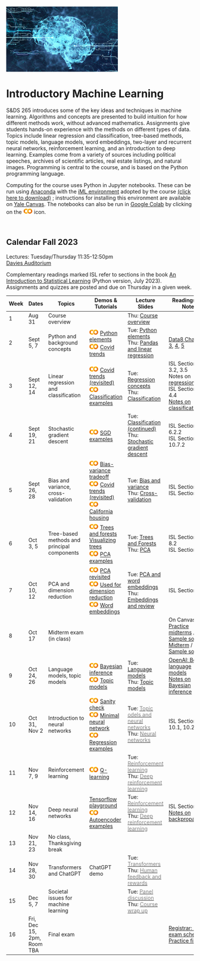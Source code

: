 <head>
  <title> Introductory Machine Learning </title>
  <link rel="stylesheet" href="theme/css/main.css" />
  <link rel="shortcut icon" type="image/x-icon" href="favicon.ico?">
</head>


![neuro-datascience](./data-neuroscience.jpg)


Introductory Machine Learning
====

S&DS 265 introduces some of the key ideas and techniques in machine learning. Algorithms and concepts are presented to build intuition for how different methods work, without advanced mathematics. Assignments give students hands-on experience with the methods on different types of data. Topics include linear regression and classification, tree-based methods, topic models, language models, word embeddings, two-layer and recurrent neural networks, reinforcement learning, and an introduction to deep learning. Examples come from a variety of sources including political speeches, archives of scientific articles, real estate listings, and natural images. Programming is central to the course, and is based on the Python programming language.

Computing for the course uses Python in Jupyter notebooks. These can be run using [Anaconda](https://www.anaconda.com/products/individual) with the [iML environment](https://raw.githubusercontent.com/YData123/sds265-fa22/master/env/iml_env.yml) adopted by the course <a href="https://raw.githubusercontent.com/YData123/sds265-fa22/master/env/iml_env.zip" download>(click here to download)</a>
; instructions for installing this environment are available on [Yale Canvas](https://canvas.yale.edu).  The notebooks can also be run in [Google Colab](https://colab.research.google.com) by clicking on the [<img width="25" src="colab.svg">](https://colab.research.google.com) icon.


<br>

Calendar Fall 2023
---
Lectures: Tuesday/Thursday 11:35-12:50pm
<br>
[Davies Auditorium](https://map.yale.edu/?id=1910#!m/563685?ct/52707)

Complementary readings marked ISL refer to sections in the book [An Introduction to Statistical Learning](https://hastie.su.domains/ISLP/ISLP_website.pdf) (Python version, July 2023). Assignments and quizzes are posted and due on Thursday in a given week.
<br>


<!--<span style="color:red">Sunday, December 4: Canvas is currently down, across courses. </span> -->


 Week | Dates |  Topics | Demos & Tutorials | Lecture Slides | Readings and Notes | Assignments & Exams 
----------- | ----------- | ------------- | ------------ | ------------- | ----------- | ------------
1 | Aug 31  |     Course overview | | Thu: [<span style="color:">Course overview</span>](https://github.com/YData123/sds265-fa23/raw/main/lectures/lecture-aug-31.pdf) |
2 | Sept 5, 7 |    Python and background concepts |  [<img width="25" src="colab.svg">](https://colab.research.google.com/github/YData123/sds265-fa23/blob/main/demos/python/python-elements.ipynb) [Python elements](https://github.com/YData123/sds265-fa23/raw/main/demos/python/python-elements.zip)  <br>  [<img width="25" src="colab.svg">](https://colab.research.google.com/github/YData123/sds265-fa22/blob/master/demos/covid-trends/covid-trends.ipynb) [Covid trends](https://github.com/YData123/sds265-fa22/raw/master/demos/covid-trends/covid-trends.zip) <br> | Tue: [<span style="color:">Python elements</span>](https://github.com/YData123/sds265-fa23/raw/main/lectures/lecture-sept-5.pdf) <br> Thu: [<span style="color:">Pandas and linear regression</span>](https://github.com/YData123/sds265-fa23/raw/main/lectures/lecture-sept-7.pdf) | [Data8 Chapters 3](https://www.inferentialthinking.com/chapters/03/programming-in-python.html), [4](https://www.inferentialthinking.com/chapters/04/Data_Types.html), [5](https://www.inferentialthinking.com/chapters/05/Sequences.html) | [<span style="color:">Quiz 1</span>](https://yale.instructure.com/courses/88623/quizzes) <br> [<img width="25" src="colab.svg">](https://colab.research.google.com/github/YData123/sds265-fa23/blob/main/assignments/assn1/assn1.ipynb) [<span style="color:">Assn 1 out</span>](https://github.com/YData123/sds265-fa23/raw/main/assignments/assn1/assn1.zip)  | 
3 | Sept 12, 14 | Linear regression and classification | [<img width="25" src="colab.svg">](https://colab.research.google.com/github/YData123/sds265-fa23/blob/main/demos/covid-trends/covid-trends-revisited.ipynb) [Covid trends (revisited)](https://github.com/YData123/sds265-fa23/raw/main/demos/covid-trends/covid-trends-revisited.zip)  <br> [<img width="25" src="colab.svg">](https://colab.research.google.com/github/YData123/sds265-fa23/blob/main/demos/classification/classification.ipynb) [Classification examples](https://github.com/YData123/sds265-fa23/raw/main/demos/classification/classification.zip)  |  Tue: [<span style="color:">Regression concepts</span>](https://github.com/YData123/sds265-fa23/raw/main/lectures/lecture-sept-12.pdf)  <br> Thu: [<span style="color:">Classification</span>](https://github.com/YData123/sds265-fa23/raw/main/lectures/lecture-sept-14.pdf) | ISL Sections 3.1, 3.2, 3.5 <br> Notes on [regression](https://github.com/YData123/sds265-fa22/raw/master/notes/linear_regression.pdf) <br> ISL Sections 4.3, 4.4 <br> [Notes on classification](https://github.com/YData123/sds265-fa22/raw/master/notes/linear_classification.pdf) |  
4 | Sept 19, 21 | Stochastic gradient descent | [<img width="25" src="colab.svg">](https://colab.research.google.com/github/YData123/sds265-fa22/blob/master/demos/sgd/sgd.ipynb) [SGD examples](https://github.com/YData123/sds265-fa22/raw/master/demos/sgd/sgd.zip)  |  Tue: [<span style="color:">Classification (continued)</span>](https://github.com/YData123/sds265-fa23/raw/main/lectures/lecture-sept-19.pdf) <br> Thu: [<span style="color:">Stochastic gradient descent</span>](https://github.com/YData123/sds265-fa23/raw/main/lectures/lecture-sept-21.pdf) | ISL Section 6.2.2 <br> ISL Section 10.7.2 | Assn 1 in <br> [<img width="25" src="colab.svg">](https://colab.research.google.com/github/YData123/sds265-fa23/blob/main/assignments/assn2/assn2.ipynb) [<span style="color:">Assn 2 out</span>](https://github.com/YData123/sds265-fa23/raw/main/assignments/assn2/assn2.zip) <br>  | 
5 | Sept 26, 28 | Bias and variance, cross-validation | [<img width="25" src="colab.svg">](https://colab.research.google.com/github/YData123/sds265-fa22/blob/master/demos/bias-variance/bias-variance.ipynb)  [Bias-variance tradeoff](https://github.com/YData123/sds265-fa22/raw/master/demos/bias-variance/bias-variance.zip) <br> [<img width="25" src="colab.svg">](https://colab.research.google.com/github/YData123/sds265-fa22/blob/master/demos/covid-trends-bias-variance/covid-trends-bias-variance.ipynb)  [Covid trends (revisited)](https://github.com/YData123/sds265-fa22/raw/master/demos/covid-trends-bias-variance/covid-trends-bias-variance.zip) <br> [<img width="25" src="colab.svg">](https://colab.research.google.com/github/YData123/sds265-fa22/blob/master/demos/cross-validation/california-housing.ipynb) [California housing](https://github.com/YData123/sds265-fa22/raw/master/demos/cross-validation/california-housing.zip) | Tue: [<span style="color:">Bias and variance</span>](https://github.com/YData123/sds265-fa23/raw/main/lectures/lecture-sept-26.pdf) <br> Thu: [<span style="color:">Cross-validation</span>](https://github.com/YData123/sds265-fa23/raw/main/lectures/lecture-sept-28.pdf) | ISL Section 2.2 <br> ISL Section 5.1 | [<span style="color:">Quiz 2</span>](https://yale.instructure.com/courses/88623/quizzes)  |
6 | Oct 3, 5 | Tree-based methods and <br> principal components | [<img width="25" src="colab.svg">](https://colab.research.google.com/github/YData123/sds265-fa22/blob/master/demos/trees/trees.ipynb) [Trees and forests](https://github.com/YData123/sds265-fa22/raw/master/demos/trees/trees.zip)  <br> [Visualizing trees](http://www.r2d3.us/visual-intro-to-machine-learning-part-1/) <br> [<img width="25" src="colab.svg">](https://colab.research.google.com/github/YData123/sds265-fa22/blob/master/demos/pca/pca.ipynb) [PCA examples](https://github.com/YData123/sds265-fa22/raw/master/demos/pca/pca.zip) |   Tue: [<span style="color:">Trees and Forests</span>](https://github.com/YData123/sds265-fa23/raw/main/lectures/lecture-oct-3.pdf) <br> Thu: [<span style="color:">PCA</span>](https://github.com/YData123/sds265-fa23/raw/main/lectures/lecture-oct-5.pdf) | ISL Sections 8.1, 8.2 <br> ISL Section 12.2  | Assn 2 in <br> [<img width="25" src="colab.svg">](https://colab.research.google.com/github/YData123/sds265-fa23/blob/main/assignments/assn3/assn3.ipynb) [<span style="color:">Assn 3 out</span>](https://github.com/YData123/sds265-fa23/raw/main/assignments/assn3/assn3.zip) <br>  |
7 | Oct 10, 12 | PCA and dimension reduction | [<img width="25" src="colab.svg">](https://colab.research.google.com/github/YData123/sds265-fa23/blob/main/demos/pca/pca-demo-redux.ipynb) [PCA revisited](https://github.com/YData123/sds265-fa23/raw/main/demos/pca/pca-demo-redux.zip) <br> [<img width="25" src="colab.svg">](https://colab.research.google.com/github/YData123/sds265-fa23/blob/main/demos/pca/iris-pca.ipynb) [Used for dimension reduction](https://github.com/YData123/sds265-fa23/raw/main/demos/pca/iris-pca.zip)  <br> [<img width="25" src="colab.svg">](https://colab.research.google.com/github/YData123/sds265-fa23/blob/main/demos/embeddings/embeddings.ipynb) [Word embeddings](https://github.com/YData123/sds265-fa23/raw/main/demos/embeddings/embeddings.zip)| Tue: [<span style="color:">PCA and word embeddings</span>](https://github.com/YData123/sds265-fa23/raw/main/lectures/lecture-oct-10.pdf) <br> Thu: [<span style="color:">Embeddings and review</span>](https://github.com/YData123/sds265-fa23/raw/main/lectures/lecture-oct-12.pdf) | ISL Section 12.2 |  [<span style="color:">Quiz 3</span>](https://yale.instructure.com/courses/88623/quizzes) 
8 | Oct 17  |  Midterm exam (in class) |  |   | On Canvas: <br> [Practice midterms](https://yale.instructure.com/courses/88623/files/folder/practice_midterms) / [Sample solns](https://yale.instructure.com/courses/88623/files/folder/practice_midterms/) <br> [Midterm](https://yale.instructure.com/courses/88623/files/folder/midterm/) / [Sample soln](https://yale.instructure.com/courses/88623/files/folder/midterm/)
9 | Oct 24, 26 | Language models, topic models | <!-- [<img width="25" src="colab.svg">](https://colab.research.google.com/github/YData123/sds265-fa22/blob/master/demos/language-models/hello_gpt3.ipynb) [GPT-3 demo](https://github.com/YData123/sds265-fa22/raw/master/demos/language-models/hello_gpt3.zip) <br> --> [<img width="25" src="colab.svg">](https://colab.research.google.com/github/YData123/sds265-fa23/blob/main/demos/bayes/bayes.ipynb) [Bayesian inference](https://github.com/YData123/sds265-fa23/raw/main/demos/bayes/bayes.zip) <br>[<img width="25" src="colab.svg">](https://colab.research.google.com/github/YData123/sds265-fa22/blob/master/demos/topic-models/topic-models.ipynb) [Topic models](https://github.com/YData123/sds265-fa22/raw/master/demos/topic-mdoels/topic-models.zip) |  Tue: [<span style="color:">Language models</span>](https://github.com/YData123/sds265-fa23/raw/main/lectures/lecture-oct-24.pdf) <br> Thu: [<span style="color:">Topic models</span>](https://github.com/YData123/sds265-fa23/raw/main/lectures/lecture-oct-26.pdf) | [OpenAI: Better language models](https://openai.com/blog/better-language-models/) <br> [Notes on Bayesian inference](https://github.com/YData123/sds265-fa22/raw/master/notes/bayes-notes.pdf) <!--<br> <img width="25" src="scream.png">[Notes on simulation](https://github.com/YData123/sds265-fa22/raw/master/notes/simulation.pdf)--> |  Assn 3 in <br> [<img width="25" src="colab.svg">](https://colab.research.google.com/github/YData123/sds265-fa23/blob/main/assignments/assn4/assn4.ipynb) [<span style="color:">Assn 4 out</span>](https://github.com/YData123/sds265-fa23/raw/main/assignments/assn4/assn4.zip) 
10 | Oct 31, Nov 2 | Introduction to neural networks |  [<img width="25" src="colab.svg">](https://colab.research.google.com/github/YData123/sds265-fa22/blob/master/demos/neural-nets/sanity-check.ipynb) [Sanity check](https://github.com/YData123/sds265-fa22/raw/master/demos/neural-nets/sanity-check.zip) <br> [<img width="25" src="colab.svg">](https://colab.research.google.com/github/YData123/sds265-fa22/blob/master/demos/neural-nets/neural-nets.ipynb) [Minimal neural network](https://github.com/YData123/sds265-fa22/raw/master/demos/neural-nets/neural-nets.zip) <br>  [<img width="25" src="colab.svg">](https://colab.research.google.com/github/YData123/sds265-fa22/blob/master/demos/neural-nets/neural-nets-regress.ipynb) [Regression examples](https://github.com/YData123/sds265-fa22/raw/master/demos/neural-nets/neural-nets-regress.zip) |  Tue: [<span style="color:gray"> Topic odels and neural networks</span>](https://github.com/YData123/sds265-fa23/raw/main/lectures/lecture-nov-1.pdf) <br> Thu: [<span style="color:gray">Neural networks</span>](https://github.com/YData123/sds265-fa23/raw/main/lectures/lecture-nov-3.pdf) |  ISL Sections 10.1, 10.2 |  [<span style="color:gray">Quiz 4</span>]()
11 | Nov 7, 9 | Reinforcement learning |  [<img width="25" src="colab.svg">](https://colab.research.google.com/github/YData123/sds265-fa22/blob/master/demos/reinforcement-learning/reinforcement-learning.ipynb) [Q-learning](https://github.com/YData123/sds265-fa22/raw/master/demos/reinforcement-learning/reinforcement-learning.zip) |    Tue: [<span style="color:gray">Reinforcement learning</span>](https://github.com/YData123/sds265-fa23/raw/main/lectures/lecture-nov-8.pdf) <br> Thu: [<span style="color:gray">Deep reinforcement learning</span>](https://github.com/YData123/sds265-fa23/raw/main/lectures/lecture-nov-10.pdf) | | Assn 4 in <br> [<img width="25" src="colab.svg">]() [<span style="color:gray">Assn 5 out</span>]() 
12 | Nov 14, 16 | Deep neural networks |  [Tensorflow playground](https://playground.tensorflow.org/) <br> [<img width="25" src="colab.svg">](https://colab.research.google.com/github/YData123/sds265-fa22/blob/master/demos/deep-nets/deep-nets.ipynb) [Autoencoder examples](https://github.com/YData123/sds265-fa22/raw/master/demos/deep-nets/deep-nets.zip)   |  Tue: [<span style="color:gray">Reinforcement learning</span>](https://github.com/YData123/sds265-fa23/raw/main/lectures/lecture-nov-29.pdf) <br> Thu: [<span style="color:gray">Deep reinforcement learning</span>](https://github.com/YData123/sds265-fa23/raw/main/lectures/lecture-dec-1.pdf) | ISL Section 10.7 <br> [Notes on backpropagation](https://github.com/YData123/sds265-fa22/raw/master/notes/backprop.pdf) | [<span style="color:gray">Quiz 5</span>]()
13 | Nov 21, 23 | No class, Thanksgiving break | <!--[<img width="25" src="colab.svg">]()--> |  |
14 | Nov 28, 30 | Transformers and ChatGPT | ChatGPT demo |   Tue: [<span style="color:gray">Transformers</span>](https://github.com/YData123/sds265-fa23/raw/main/lectures/lecture-nov-15.pdf) <br> Thu: [<span style="color:gray">Human feedback and rewards</span>](https://github.com/YData123/sds265-fa23/raw/main/lectures/lecture-nov-17.pdf) |  | Assn 5 in <br> <!--[<img width="25" src="colab.svg">]() [<span style="color:gray">Assn 6 out</span>]() -->
15 | Dec 5, 7 | Societal issues for machine learning  | |  Tue: [<span style="color:gray">Panel discussion</span>](https://github.com/YData123/sds265-fa23/raw/main/lectures/lecture-dec-6.pdf) <br> Thu: [<span style="color:gray">Course wrap up</span>](https://github.com/YData123/sds265-fa23/raw/main/lectures/lecture-dec-8.pdf) | | <!--[<img width="25" src="colab.svg">]()-->  [<span style="color:gray">Quiz 6</span>]() <br> <!--Assn 6 in--> 
16 | Fri, Dec 15, 2pm, Room TBA   | Final exam  | | | [Registrar: Final exam schedule](https://registrar.yale.edu/general-information/final-exams/) <br> [Practice final](https://yale.instructure.com/courses/88623/files/folder/practice_finals/)
